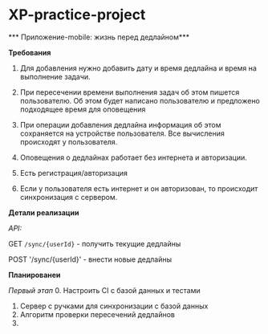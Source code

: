 # XP-practice-project

*** Приложение-mobile: жизнь перед дедлайном***

**Требования**

1. Для добавления нужно добавить дату и время дедлайна и время на выполнение задачи.

2. При пересечении времени выполнения задач об этом пишется пользователю. Об этом будет написано пользователю и предложено подходящее время для оповещения

3. При операции добавления дедлайна информация об этом сохраняется на устройстве пользователя. Все вычисления происходят у пользователя.

4. Оповещения о дедлайнах работает без интернета и авторизации.

5. Есть регистрация/авторизация 

6. Если у пользователя есть интернет и он авторизован, то происходит синхронизация с сервером.

**Детали реализации**

*API:*

GET `/sync/{userId}` - получить текущие дедлайны

POST '/sync/{userId}' - внести новые дедлайны

**Планированеи**

*Первый этап*
0. Настроить CI с базой данных и тестами
1. Сервер с ручками для синхронизации с базой данных
2. Алгоритм проверки пересечений дедлайнов
3. 
